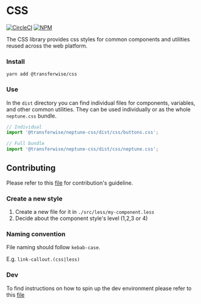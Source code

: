 # CSS

[![CircleCI](https://circleci.com/gh/transferwise/neptune-web.svg?style=shield)](https://circleci.com/gh/transferwise/neptune-web) [![NPM](https://badge.fury.io/js/%40transferwise%2Fneptune-css.svg)](https://www.npmjs.com/package/@transferwise/neptune-css)

The CSS library provides css styles for common components and utilities reused across the web platform.

### Install

```
yarn add @transferwise/css
```

### Use

In the `dist` directory you can find individual files for components, variables, and other common utilities. They can be used individually or as the whole `neptune.css` bundle.

```jsx
// Individual
import '@transferwise/neptune-css/dist/css/buttons.css';

// Full bundle
import '@transferwise/neptune-css/dist/css/neptune.css';
```

## Contributing

Please refer to this [file](https://github.com/transferwise/neptune-web/blob/master/README.md) for contribution's guideline.

### Create a new style

1. Create a new file for it in `./src/less/my-component.less`
2. Decide about the component style's level (1,2,3 or 4)

### Naming convention

File naming should follow `kebab-case`.

E.g. `link-callout.(css|less)`

### Dev

To find instructions on how to spin up the dev environment please refer to this [file](https://github.com/transferwise/neptune-web/blob/master/README.md)
